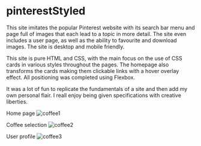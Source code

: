 # pinterestStyled

This site imitates the popular Pinterest website with its search bar menu and page full of images that each lead to a topic in more detail. The site even includes a user page, as well as the ability to favourite and download images. The site is desktop and mobile friendly.

This site is pure HTML and CSS, with the main focus on the use of CSS cards in various styles throughout the pages. The homepage also transforms the cards making them clickable links with a hover overlay effect. All positioning was completed using Flexbox.

It was a lot of fun to replicate the fundamentals of a site and then add my own personal flair. I reall enjoy being given specifications with creative liberties.

Home page
![coffee1](https://user-images.githubusercontent.com/97525044/218129515-962084dd-c2c8-4a67-84fb-5e9ba5f66ff9.png)


Coffee selection
![coffee2](https://user-images.githubusercontent.com/97525044/218129551-195799e8-3bda-4533-bdc4-57c019c7f6d6.png)


User profile 
![coffee3](https://user-images.githubusercontent.com/97525044/218129689-e3dd4ab3-047e-44c1-b931-592132445df9.png)
